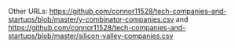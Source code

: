 Other URLs: https://github.com/connor11528/tech-companies-and-startups/blob/master/y-combinator-companies.csv and https://github.com/connor11528/tech-companies-and-startups/blob/master/silicon-valley-companies.csv
